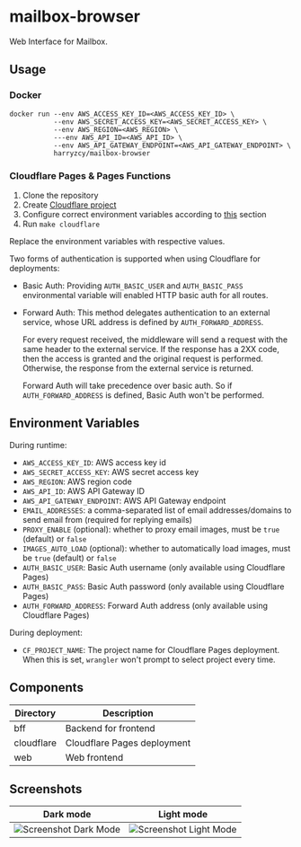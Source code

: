 # mailbox-browser

Web Interface for Mailbox.

## Usage

### Docker

```shell
docker run --env AWS_ACCESS_KEY_ID=<AWS_ACCESS_KEY_ID> \
           --env AWS_SECRET_ACCESS_KEY=<AWS_SECRET_ACCESS_KEY> \
           --env AWS_REGION=<AWS_REGION> \
           ---env AWS_API_ID=<AWS_API_ID> \
           --env AWS_API_GATEWAY_ENDPOINT=<AWS_API_GATEWAY_ENDPOINT> \
           harryzcy/mailbox-browser
```

### Cloudflare Pages & Pages Functions

1. Clone the repository
1. Create [Cloudflare project](https://developers.cloudflare.com/pages/get-started/guide/)
1. Configure correct environment variables according to [this](#environment-variables) section
1. Run `make cloudflare`

Replace the environment variables with respective values.

Two forms of authentication is supported when using Cloudflare for deployments:

- Basic Auth: Providing `AUTH_BASIC_USER` and `AUTH_BASIC_PASS` environmental variable will enabled HTTP basic auth for all routes.
- Forward Auth: This method delegates authentication to an external service, whose URL address is defined by `AUTH_FORWARD_ADDRESS`.

  For every request received, the middleware will send a request with the same header to the external service. If the response has a 2XX code, then the access is granted and the original request is performed. Otherwise, the response from the external service is returned.

  Forward Auth will take precedence over basic auth. So if `AUTH_FORWARD_ADDRESS` is defined, Basic Auth won't be performed.

## Environment Variables

During runtime:

- `AWS_ACCESS_KEY_ID`: AWS access key id
- `AWS_SECRET_ACCESS_KEY`: AWS secret access key
- `AWS_REGION`: AWS region code
- `AWS_API_ID`: AWS API Gateway ID
- `AWS_API_GATEWAY_ENDPOINT`: AWS API Gateway endpoint
- `EMAIL_ADDRESSES`: a comma-separated list of email addresses/domains to send email from (required for replying emails)
- `PROXY_ENABLE` (optional): whether to proxy email images, must be `true` (default) or `false`
- `IMAGES_AUTO_LOAD` (optional): whether to automatically load images, must be `true` (default) or `false`
- `AUTH_BASIC_USER`: Basic Auth username (only available using Cloudflare Pages)
- `AUTH_BASIC_PASS`: Basic Auth password (only available using Cloudflare Pages)
- `AUTH_FORWARD_ADDRESS`: Forward Auth address (only available using Cloudflare Pages)

During deployment:

- `CF_PROJECT_NAME`: The project name for Cloudflare Pages deployment. When this is set, `wrangler` won't prompt to select project every time.

## Components

| Directory | Description |
| --------- | ----------- |
| bff | Backend for frontend |
| cloudflare | Cloudflare Pages deployment |
| web | Web frontend |

## Screenshots

| Dark mode |  Light mode |
|:---------:|:-----------:|
| ![Screenshot Dark Mode](https://github.com/harryzcy/mailbox-browser/assets/37034805/b77a6c40-c6c1-4dd8-98de-2add697b26f9) | ![Screenshot Light Mode](https://github.com/harryzcy/mailbox-browser/assets/37034805/ce9ab42c-923a-4b03-8ee4-bcdc9d4b72ed) |
